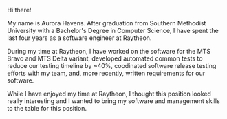 Hi there!

My name is Aurora Havens. After graduation from Southern Methodist University with a Bachelor's Degree in Computer Science, I have spent the last four years as a software engineer
at Raytheon. 

During my time at Raytheon, I have worked on the software for the MTS Bravo and MTS Delta variant, developed automated common tests to reduce our testing timeline by ~40%, 
coodinated software release testing efforts with my team, and, more recently, written requirements for our software.

While I have enjoyed my time at Raytheon, I thought this position looked really interesting and I wanted to bring my software and management skills to the table for this position.
